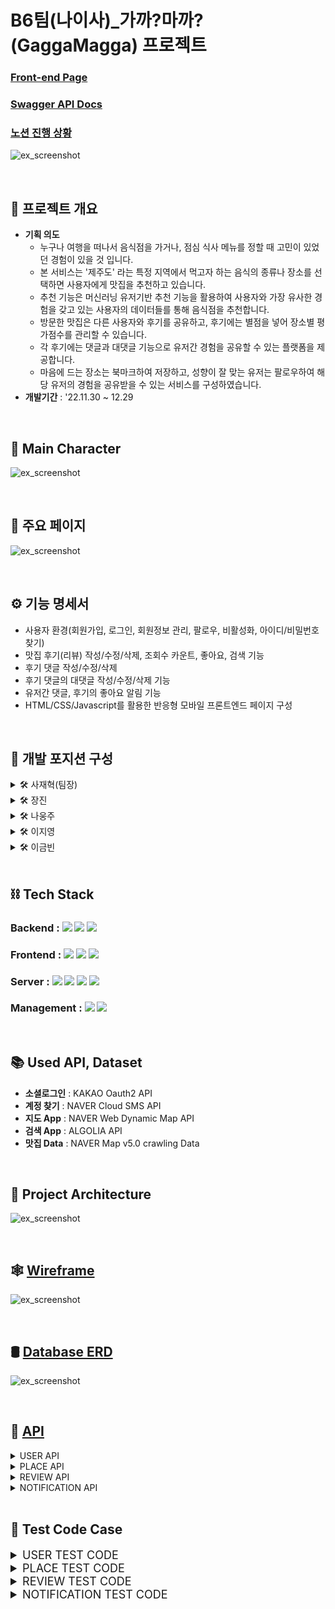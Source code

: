 # B6팀(나이사)_가까?마까?(GaggaMagga) 프로젝트

### [Front-end Page](https://github.com/1TEAM12/GaGgaMaGga_FE)
### [Swagger API Docs](http://3.36.51.98/)
### [노션 진행 상황](https://www.notion.so/11-30-12-29-482dc47b71d44e968cf32283bb422238)

![ex_screenshot](./img/main.png)

<br>

## ****📌 프로젝트 개요****

  - **기획 의도**
    - 누구나 여행을 떠나서 음식점을 가거나, 점심 식사 메뉴를 정할 때 고민이 있었던 경험이 있을 것 입니다.
    - 본 서비스는 '제주도' 라는 특정 지역에서 먹고자 하는 음식의 종류나 장소를 선택하면 사용자에게 맛집을 추천하고 있습니다.
    - 추천 기능은 머신러닝 유저기반 추천 기능을 활용하여 사용자와 가장 유사한 경험을 갖고 있는 사용자의 데이터들를 통해 음식점을 추천합니다.
    - 방문한 맛집은 다른 사용자와 후기를 공유하고, 후기에는 별점을 넣어 장소별 평가점수를 관리할 수 있습니다.
    - 각 후기에는 댓글과 대댓글 기능으로 유저간 경험을 공유할 수 있는 플랫폼을 제공합니다.
    - 마음에 드는 장소는 북마크하여 저장하고, 성향이 잘 맞는 유저는 팔로우하여 해당 유저의 경험을 공유받을 수 있는 서비스를 구성하였습니다.
  - **개발기간** : '22.11.30 ~ 12.29
<br>

## 🐾 ****Main Character****

![ex_screenshot](./img/character.png)

<br>


## 🥘 ****주요 페이지****

![ex_screenshot](./img/apps.jpg)

<br>

## ⚙ ****기능 명세서****

  - 사용자 환경(회원가입, 로그인, 회원정보 관리, 팔로우, 비활성화, 아이디/비밀번호 찾기)
  - 맛집 후기(리뷰) 작성/수정/삭제, 조회수 카운트, 좋아요, 검색 기능  
  - 후기 댓글 작성/수정/삭제
  - 후기 댓글의 대댓글 작성/수정/삭제 기능
  - 유저간 댓글, 후기의 좋아요 알림 기능
  - HTML/CSS/Javascript를 활용한 반응형 모바일 프론트엔드 페이지 구성

<br>

## 🔨 ****개발 포지션 구성****
  
  <details>
    <summary >🛠 사재혁(팀장)</summary>
    <div markdown="1"></div>
  
  - 유저 관리, 프로필, 개인설정 및 추가 기능
  - user 테스트 코드
  - Docker, AWS 배포
  - CI/CD 구축
  - 코드 리팩토링/Swagger 적용

  </details>
  
   <details>
    <summary >🛠 장진</summary>
    <div markdown="2"></div>
  
  - 머신러닝 장소 추천 기능, 후기 조회수, 페이지네이션
  - place 테스트 코드
  - CI/CD 구축

  </details>
  
  <details>
  <summary >🛠 나웅주</summary>
  <div markdown="3"></div>
  
  - 리뷰 조회 페이지, Best 리뷰 페이지 

  </details>

  <details>
  <summary >🛠 이지영</summary>
  <div markdown="4"></div>
  
  - 북마크 기능, 좋아요 기능, 댓글/대댓글 기능 
  - review 테스트 코드


  </details>
  
  <details>
  <summary >🛠 이금빈</summary>
  <div markdown="5"></div>
  
  - 리뷰 생성 페이지, 팔로우 기능, 알림 기능, 검색 기능
  - notification 테스트 코드
  - Docker, AWS 배포

  </details>

<br>

## ****⛓ Tech Stack****  

### Backend : <img src="https://img.shields.io/badge/python-3776AB?style=for-the-badge&logo=python&logoColor=white"> <img src="https://img.shields.io/badge/django-092E20?style=for-the-badge&logo=django&logoColor=white"> <img src="https://img.shields.io/badge/django rest framework-092E20?style=for-the-badge&logo=django&logoColor=white">
### Frontend : <img src="https://img.shields.io/badge/html5-E34F26?style=for-the-badge&logo=html5&logoColor=white"> <img src="https://img.shields.io/badge/css-1572B6?style=for-the-badge&logo=css3&logoColor=white"> <img src="https://img.shields.io/badge/javascript-F7DF1E?style=for-the-badge&logo=javascript&logoColor=black"> 
### Server : <img src="https://img.shields.io/badge/AMAZON EC2-FFE900?style=for-the-badge&logo=amazon&logoColor=black"> <img src="https://img.shields.io/badge/DOCKER-3D97FF?style=for-the-badge&logo=docker&logoColor=white"> <img src="https://img.shields.io/badge/GUNICORN-2BB530?style=for-the-badge&logo=gunicorn&logoColor=white"> <img src="https://img.shields.io/badge/NGINX-2F9624?style=for-the-badge&logo=nginx&logoColor=white">
### Management : <img src="https://img.shields.io/badge/github-181717?style=for-the-badge&logo=github&logoColor=white"> <img src="https://img.shields.io/badge/git-F05032?style=for-the-badge&logo=git&logoColor=white">

<br>

## 📚 ****Used API, Dataset****
  - **소셜로그인** : KAKAO Oauth2 API
  - **계정 찾기** : NAVER Cloud SMS API
  - **지도 App** : NAVER Web Dynamic Map API
  - **검색 App** : ALGOLIA API
  - **맛집 Data** : NAVER Map v5.0 crawling Data

<br>

## 🧱 ****Project Architecture****

![ex_screenshot](./img/architecture.png)

<br>

## 🕸 ****[Wireframe](https://www.figma.com/file/dlmax1N0WmxIWkeoxWMWCs/%EC%B5%9C%EC%A2%85-%ED%94%84%EB%A1%9C%EC%A0%9D%ED%8A%B8?node-id=0%3A1&t=0TMnEGrfJz1zCmk7-0)****
![ex_screenshot](./img/wireframe.png)

<br>

## 🛢 ****[Database ERD](https://www.erdcloud.com/d/RvXb4PCLq3t3CPb3e)****

![ex_screenshot](./img/erd.png)


<br>

## 🎯 ****[API](https://bolder-starburst-a73.notion.site/API-101c8f2002fb4257a34b6fb6a81798d2)****


<details>
<summary>USER API</summary>
<div markdown="1">

![ex_screenshot](./img/user_api.png)

</div>
</details>


<details>
<summary>PLACE API</summary>
<div markdown="1">

![ex_screenshot](./img/place_api.png)

</div>
</details>

<details>
<summary>REVIEW API</summary>
<div markdown="1">

![ex_screenshot](./img/review_api.png)

</div>
</details>


<details>
<summary>NOTIFICATION API</summary>
<div markdown="1">

![ex_screenshot](./img/notification_api.png)

</div>
</details>

<br>

## 🤙 ****Test Code Case****
<details>
<summary style="font-size: 18px;">USER TEST CODE</summary>
<div markdown="1">


## 회원가입
1. 회원가입 성공
2. 회원가입 실패(이메일 빈칸)
3. 회원가입 실패(이메일 형식)
4. 회원가입 실패(이메일 중복)
5. 회원가입 실패(아이디 빈칸)
6. 회원가입 실패(아이디 유효성검사)
7. 회원가입 실패(아이디 중복)
8. 회원가입 실패(비밀번호 빈칸)
9. 회원가입 실패(전화번호 중복)
10. 회원가입 실패(비밀번호확인 빈칸)
11. 회원가입 실패(비밀번호, 비밀번호 확인 일치 )
12. 회원가입 실패(비밀번호 유효성 검사(simple))
13. 회원가입 실패(비밀번호 유효성검사(동일))
14. 회원가입 실패(약관동의)

## 회원정보 수정/비활성화
15. 회원정보 수정 성공
16. 회원정보 수정 실패(이메일 빈칸)
17. 회원정보 수정 실패(이메일 중복)
18. 회원정보 수정 실패(이메일 형식)
19. 회원정보 수정 실패(휴대폰번호 중복)
20. 회원 비활성화 

## 로그인
21. (access token)로그인 성공
22. (access token)로그인 실패
23. (refresh_token)로그인 성공
24. (refresh_token)로그인 실패(refresh 입력안했을 때)
25. (refresh_token)로그인 실패(access 토큰 넣었을 때)

## 로그아웃
26. (refresh_token)로그아웃 성공
27. (refresh_token)로그아웃 실패(refresh 입력안했을 때)
28. (refresh_token)로그아웃 실패(access 토큰 넣었을 때)

## 이메일 인증 확인
29. 이메일 인증 확인 성공
30. 이메일 인증 확인 실패

## 이메일 재인증
31. 이메일 재인증 성공
32. 이메일 재인증 실패

## 아이디 찾기(인증번호)
33. 인증번호 보내기 성공
34. 인증번호 보내기 실패
35. 인증번호 확인 성공
36. 인증번호 확인 실패

## 프로필
37. 개인 프로필 조회
38. 개인 프로필 수정 성공
39. 개인 프로필 수정 실패(닉네임 유효성검사)
40. 개인 프로필 수정 실패(닉네임 중복)
41. 공개 프로필 조회
42. 로그인 기록

## 비밀번호 변경
43. 비밀번호 변경 성공
44. 비밀번호 변경 실패(현재 비밀번호 빈칸)
45. 비밀번호 변경 실패(현재 비밀번호 불일치)
46. 비밀번호 변경 실패(비밀번호 빈칸)
47. 비밀번호 변경 실패(비밀번호 확인 빈칸)
48. 비밀번호 변경 실패(비밀번호 현재비밀번호와 동일시)
49. 비밀번호 변경 실패(비밀번호 유효성검사(simple))
50. 비밀번호 변경 실패(비밀번호 유효성검사(동일))
51. 비밀번호 변경 실패(비밀번호, 비밀번호 확인 일치)

## 비밀번호 찾기
52. 비밀번호 찾기 실패(존재하지 않는 이메일전송)
53. 비밀번호 찾기 실패(형식에 맞지 않는 이메일 전송)
54. 비밀번호 찾기 실패(이메일 빈칸일 때 이메일 전송)

## 비밀번호 토큰 인증
55. 비밀번호 토큰 인증 성공
56. 비밀번호 토큰 인증 실패

## 비밀번호 분실시 재설정
57. 비밀번호 분실시 재설정 성공
58. 비밀번호 분실시 재설정 실패(비밀번호 빈칸)
59. 비밀번호 분실시 재설정 실패(비밀번호 확인 빈칸)
60. 비밀번호 분실시 재설정 실패(비밀번호 유효성검사(simple))
61. 비밀번호 분실시 재설정 실패(비밀번호 유효성검사(동일))
62. 비밀번호 분실시 재설정 실패(비밀번호, 비밀번호 확인 일치)
63. 토큰이 다를 경우

## 비밀번호 만료
64. 비밀번호 만료시 확인
65. 비밀번호 만료시 다음에 변경
66. 비밀번호 만료시 변경 성공
67. 비밀번호 만료시 변경 실패(현재 비밀번호 빈칸)
68. 비밀번호 만료시 변경 실패(현재 비밀번호 불일치)
69. 비밀번호 만료시 변경 실패(비밀번호 빈칸)
70. 비밀번호 만료시 변경 실패(비밀번호 확인 빈칸)
71. 비밀번호 만료시 변경 실패(비밀번호 유효성검사(simple))
72. 비밀번호 만료시 변경 실패(비밀번호 유효성검사(동일))
73. 비밀번호 만료시 변경 실패(비밀번호, 비밀번호 확인 일치)

## 팔로우 성공
74. 팔로우 기능

</div>
</details>

<details>
<summary style="font-size: 18px;">PLACE TEST CODE</summary>
<div markdown="2">

## 맛집 카테고리 선택
1. 카테고리 선택(음식 선택 - 비로그인 계정)
2. 카테고리 선택(장소 선택 - 비로그인 계정)

## 맛집 리스트 추천
3. 맛집 리스트 불러오기(음식 선택 - 비로그인 계정)
4. 맛집 리스트 불러오기(장소 선택 - 비로그인 계정)
5. 맛집 리스트 불러오기(음식 선택 - 로그인 계정)
6. 맛집 리스트 불러오기(장소 선택 - 로그인 계정)

## 맛집 상세페이지
7. 맛집 상세페이지 조회
8. 맛집 삭제(관리자 계정)
9. 맛집 삭제 실패(비관리자 계정)
10. 맛집 북마크(유저일 때)
11. 맛집 검색

</div>
</details>

<details>
<summary style="font-size: 18px;">REVIEW TEST CODE</summary>
<div markdown="3">

## 비로그인 계정, 로그인 계정(리뷰X), 카카오계정(리뷰X)
1. 리뷰 전체 조회(Best리뷰)
2. 맛집 리뷰 조회

## 리뷰 작성
3. 리뷰 작성(이미지X)
4. 리뷰 작성(이미지O)
5. 리뷰 작성 실패(비로그인 유저)
6. 리뷰 작성 실패(리뷰 내용이 빈칸)
7. 리뷰 작성 실패(리뷰 평점이 빈칸)

## 리뷰 수정
8. 리뷰 수정 내용 조회
9. 리뷰 수정(이미지X)
10. 리뷰 수정(이미지O)
11. 리뷰 수정 실패(비로그인 유저)
12. 리뷰 수정 실패(리뷰 내용이 빈칸)
13. 리뷰 수정 실패(리뷰 평점이 빈칸)
14. 리뷰 수정 실패(리뷰 작성자 불일치(작성자 user1))

## 리뷰 삭제
15. 리뷰 삭제 실패(비로그인 유저)
16. 리뷰 삭제 실패(리뷰 작성자 불일치(작성자 user1))

## 리뷰 신고
17. 리뷰 신고 실패(비로그인 유저)
18. 리뷰 신고 실패(중복 데이터)
19. 리뷰 신고 실패(신고 내용 빈칸)
20. 리뷰 신고 실패(신고 카테고리 빈칸)

## 리뷰 좋아요
21. 리뷰 좋아요
22. 리뷰 좋아요 실패(비로그인 유저)

## 댓글 조회/작성
23. 해당 리뷰의 댓글 조회 성공
24. 댓글 작성 성공
25. 로그인 안된 유저가 시도했을때 에러나오는지
26. 댓글 작성 실패(댓글 내용이 빈칸)

## 댓글 수정
27. 댓글 수정 성공
28. 댓글 수정 실패(비로그인 유저)
29. 댓글 수정 실패(댓글 수정 내용이 빈칸)
30. 댓글 수정 실패(리뷰 작성자 불일치(작성자 user1))

## 댓글 삭제
31. 댓글 삭제
32. 댓글 삭제 실패(비로그인 유저)
33. 댓글 삭제 실패(댓글 작성자(user1)와 삭제 유저(user2)불일치)

## 댓글 신고
34. 댓글 신고
35. 댓글 신고 실패(비로그인 계정)
36. 댓글 신고 실패(중복 데이터)
37. 댓글 신고 실패(신고 내용 빈칸)
38. 댓글 신고 실패(신고 카테고리 빈칸)

## 댓글 좋아요
39. 댓글 좋아요
40. 댓글 좋아요 실패(비로그인 계정)

## 대댓글 조회/작성
41. 해당 댓글의 대댓글 조회 성공
42. 대댓글 작성 성공
43. 로그인 안된 유저가 시도했을때 에러나오는지
44. 대댓글 작성 실패(대댓글 내용이 빈칸)

## 대댓글 수정
45. 대댓글 수정
46. 대댓글 수정 실패(비로그인 유저)
47. 대댓글 수정 실패(댓글 수정내용이 빈칸)
48. 대댓글 수정 실패(리뷰 작성자 불일치(작성자 user1))

## 대댓글 삭제
49. 대댓글 삭제
50. 대댓글 삭제 실패(비로그인 유저)
51. 대댓글 삭제 실패(대댓글작성자(user1)와 삭제유저(user2)불일치)

## 대댓글 신고
52. 대댓글 신고
53. 대댓글 신고 실패(비로그인 유저)
54. 대댓글 신고 실패(중복 데이터)
55. 대댓글 신고 실패(신고 내용 빈칸)
56. 대댓글 신고 실패(신고 카테고리 빈칸)

## 대댓글 좋아요
57. 대댓글 좋아요
58. 대댓글 좋아요 실패(비로그인 유저)

</div>
</details>


<details>
<summary style="font-size: 18px;">NOTIFICATION TEST CODE</summary>
<div markdown="4">



</div>
</details>
